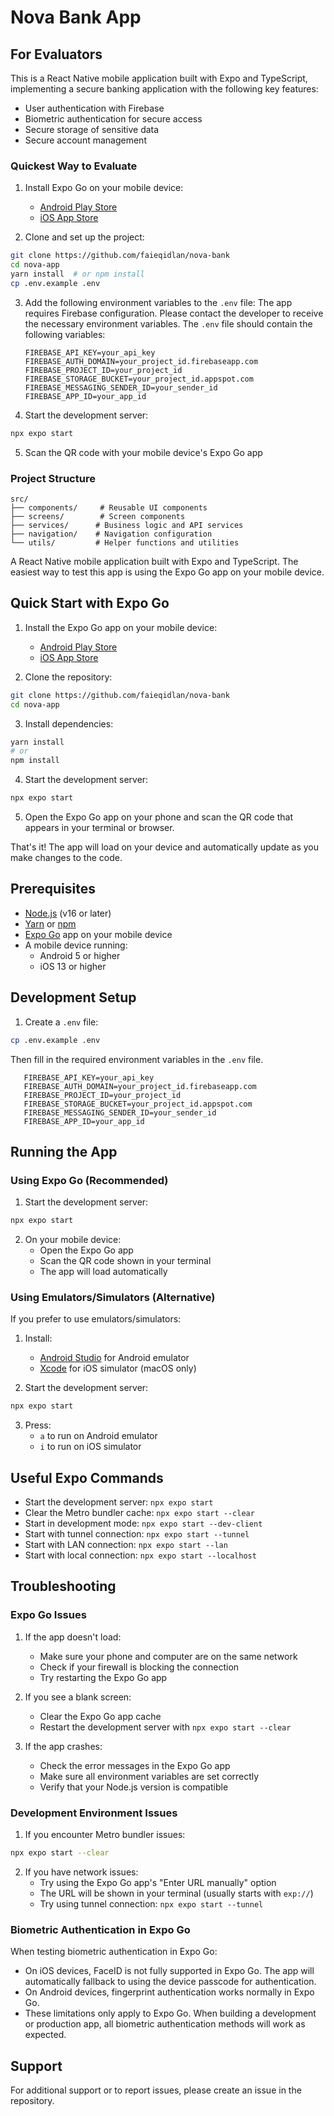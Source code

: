 # Nova Bank App

## For Evaluators

This is a React Native mobile application built with Expo and TypeScript, implementing a secure banking application with the following key features:

- User authentication with Firebase
- Biometric authentication for secure access
- Secure storage of sensitive data
- Secure account management

### Quickest Way to Evaluate

1. Install Expo Go on your mobile device:
   - [Android Play Store](https://play.google.com/store/apps/details?id=host.exp.exponent)
   - [iOS App Store](https://apps.apple.com/us/app/expo-go/id982107779)

2. Clone and set up the project:
```bash
git clone https://github.com/faieqidlan/nova-bank
cd nova-app
yarn install  # or npm install
cp .env.example .env
```

3. Add the following environment variables to the `.env` file:
   The app requires Firebase configuration. Please contact the developer to receive the necessary environment variables.
   The `.env` file should contain the following variables:
   ```
   FIREBASE_API_KEY=your_api_key
   FIREBASE_AUTH_DOMAIN=your_project_id.firebaseapp.com
   FIREBASE_PROJECT_ID=your_project_id
   FIREBASE_STORAGE_BUCKET=your_project_id.appspot.com
   FIREBASE_MESSAGING_SENDER_ID=your_sender_id
   FIREBASE_APP_ID=your_app_id
   ```

4. Start the development server:
```bash
npx expo start
```

5. Scan the QR code with your mobile device's Expo Go app

### Project Structure

```
src/
├── components/     # Reusable UI components
├── screens/        # Screen components
├── services/      # Business logic and API services
├── navigation/    # Navigation configuration
└── utils/         # Helper functions and utilities
```

A React Native mobile application built with Expo and TypeScript. The easiest way to test this app is using the Expo Go app on your mobile device.

## Quick Start with Expo Go

1. Install the Expo Go app on your mobile device:
   - [Android Play Store](https://play.google.com/store/apps/details?id=host.exp.exponent)
   - [iOS App Store](https://apps.apple.com/us/app/expo-go/id982107779)

2. Clone the repository:
```bash
git clone https://github.com/faieqidlan/nova-bank
cd nova-app
```

3. Install dependencies:
```bash
yarn install
# or
npm install
```

4. Start the development server:
```bash
npx expo start
```

5. Open the Expo Go app on your phone and scan the QR code that appears in your terminal or browser.

That's it! The app will load on your device and automatically update as you make changes to the code.

## Prerequisites

- [Node.js](https://nodejs.org/) (v16 or later)
- [Yarn](https://yarnpkg.com/) or [npm](https://www.npmjs.com/)
- [Expo Go](https://expo.dev/client) app on your mobile device
- A mobile device running:
  - Android 5 or higher
  - iOS 13 or higher

## Development Setup

1. Create a `.env` file:
```bash
cp .env.example .env
```
Then fill in the required environment variables in the `.env` file.
```
   FIREBASE_API_KEY=your_api_key
   FIREBASE_AUTH_DOMAIN=your_project_id.firebaseapp.com
   FIREBASE_PROJECT_ID=your_project_id
   FIREBASE_STORAGE_BUCKET=your_project_id.appspot.com
   FIREBASE_MESSAGING_SENDER_ID=your_sender_id
   FIREBASE_APP_ID=your_app_id
```

## Running the App

### Using Expo Go (Recommended)

1. Start the development server:
```bash
npx expo start
```

2. On your mobile device:
   - Open the Expo Go app
   - Scan the QR code shown in your terminal
   - The app will load automatically

### Using Emulators/Simulators (Alternative)

If you prefer to use emulators/simulators:

1. Install:
   - [Android Studio](https://developer.android.com/studio) for Android emulator
   - [Xcode](https://developer.apple.com/xcode/) for iOS simulator (macOS only)

2. Start the development server:
```bash
npx expo start
```

3. Press:
   - `a` to run on Android emulator
   - `i` to run on iOS simulator

## Useful Expo Commands

- Start the development server: `npx expo start`
- Clear the Metro bundler cache: `npx expo start --clear`
- Start in development mode: `npx expo start --dev-client`
- Start with tunnel connection: `npx expo start --tunnel`
- Start with LAN connection: `npx expo start --lan`
- Start with local connection: `npx expo start --localhost`

## Troubleshooting

### Expo Go Issues

1. If the app doesn't load:
   - Make sure your phone and computer are on the same network
   - Check if your firewall is blocking the connection
   - Try restarting the Expo Go app

2. If you see a blank screen:
   - Clear the Expo Go app cache
   - Restart the development server with `npx expo start --clear`

3. If the app crashes:
   - Check the error messages in the Expo Go app
   - Make sure all environment variables are set correctly
   - Verify that your Node.js version is compatible

### Development Environment Issues

1. If you encounter Metro bundler issues:
```bash
npx expo start --clear
```

2. If you have network issues:
   - Try using the Expo Go app's "Enter URL manually" option
   - The URL will be shown in your terminal (usually starts with `exp://`)
   - Try using tunnel connection: `npx expo start --tunnel`

### Biometric Authentication in Expo Go

When testing biometric authentication in Expo Go:
- On iOS devices, FaceID is not fully supported in Expo Go. The app will automatically fallback to using the device passcode for authentication.
- On Android devices, fingerprint authentication works normally in Expo Go.
- These limitations only apply to Expo Go. When building a development or production app, all biometric authentication methods will work as expected.

## Support

For additional support or to report issues, please create an issue in the repository.